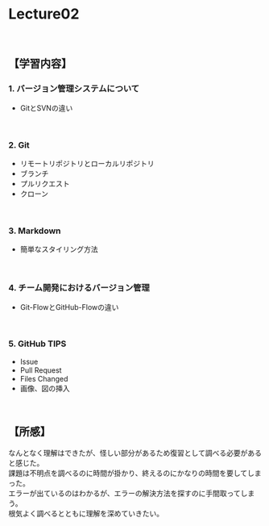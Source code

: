 # Lecture02

<br>

## 【学習内容】
### 1. バージョン管理システムについて
- GitとSVNの違い

<br>

### 2. Git
- リモートリポジトリとローカルリポジトリ
- ブランチ
- プルリクエスト
- クローン

<br>

### 3. Markdown
- 簡単なスタイリング方法

<br>

### 4. チーム開発におけるバージョン管理
- Git-FlowとGitHub-Flowの違い

<br>

### 5. GitHub TIPS
- Issue
- Pull Request
- Files Changed
- 画像、図の挿入


<br>


## 【所感】
なんとなく理解はできたが、怪しい部分があるため復習として調べる必要があると感じた。<br>課題は不明点を調べるのに時間が掛かり、終えるのにかなりの時間を要してしまった。<br>エラーが出ているのはわかるが、エラーの解決方法を探すのに手間取ってしまう。<br>
根気よく調べるとともに理解を深めていきたい。